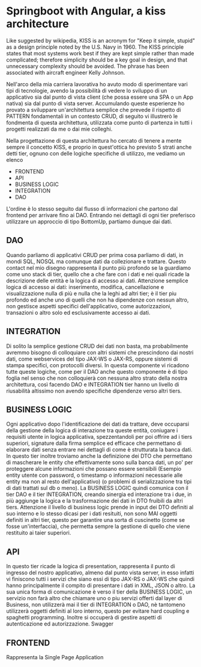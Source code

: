 Springboot with Angular, a kiss architecture
============================================

Like suggested by wikipedia, KISS is an acronym for "Keep it simple, stupid" as a design principle noted by the U.S. Navy in 1960. The KISS principle states that most systems work best if they are kept simple rather than made complicated; therefore simplicity should be a key goal in design, and that unnecessary complexity should be avoided. The phrase has been associated with aircraft engineer Kelly Johnson.

Nell'arco della mia carriera lavorativa ho avuto modo di sperimentare vari tipi di tecnologie, avendo la possibilità di vedere lo sviluppo di un applicativo sia dal punto di vista client (che possa essere una SPA o un App nativa) sia dal punto di vista server. Accumulando queste esperienze ho provato a sviluppare un'architettura semplice che prevede il rispetto di PATTERN fondamentali in un contesto CRUD, di seguito vi illustrerò le fondmenta di questa architettura, utilizzata come punto di partenza in tutti i progetti realizzati da me o dai mie colleghi.

Nella progettazione di questa architettura ho cercato di tenere a mente sempre il concetto KISS, e proprio in quest'ottica ho previsto 5 strati anche detti tier, ognuno con delle logiche specifiche di utilizzo, me vediamo un elenco

* FRONTEND
* API
* BUSINESS LOGIC
* INTEGRATION
* DAO

L'ordine è lo stesso seguito dal flusso di informazioni che partono dal frontend per arrivare fino ai DAO. Entrando nei dettagli di ogni tier preferisco utilizzare un approccio di tipo BottomUp, partiamo dunque dai dati.

## DAO

Quando parliamo di applicativi CRUD per prima cosa parliamo di dati, in mondi SQL, NOSQL ma comunque dati da collezionare e trattare. Questo contact nel mio disegno rappresenta il punto più profondo se la guardiamo come uno stack di tier, quello che a che fare con i dati e nei quali ricade la descrizione delle entità e la logica di accesso ai dati. Attenzione semplice logica di accesso ai dati: inserimento, modifica, cancellazione e visualizzazione nulla di più e nulla che la leghi ad altri tier; è il tier piu profondo ed anche uno di quelli che non ha dipendenze con nessun altro, non gestisce aspetti specifici dell'applicativo, come autorizzazioni, transazioni o altro solo ed esclusivamente accesso ai dati.

## INTEGRATION

Di solito la semplice gestione CRUD dei dati non basta, ma probabilmente avremmo bisogno di colloquiare con altri sistemi che prescindono dai nostri dati, come webservices del tipo JAX-WS o JAX-RS, oppure sistemi di stampa specifici, con protocolli diversi. In questa componente vi ricadono tutte queste logiche, come per il DAO anche questo componente è di tipo foglia nel senso che non colloquierà con nessuna altro strato della nostra architettura, così facendo DAO e INTEGRATION tier hanno un livello di riusabilità altissimo non avendo specifiche dipendenze verso altri tiers.

## BUSINESS LOGIC

Ogni applicativo dopo l'identificazione dei dati da trattare, deve occuparsi della gestione della logica di interazione tra queste entità, coniugare i requisiti utente in logica applicativa, spezzentandoli per poi offrire ad i tiers superiori, signature dalla firma semplice ed efficace che permettano di elaborare dati senza entrare nei dettagli di come è strutturata la banca dati. In questo tier inoltre troviamo anche la definizione dei DTO che permettano di mascherare le entity che effettivamente sono sulla banca dati, un po' per proteggere alcune informazioni che possano essere sensibili (Esempio entity utente con password, o timestamp o informazioni necessarie alle entity ma non al resto dell'applicativo) (o problemi di serializzazione tra tipi di dati trattati sul db o meno).
La BUSINESS LOGIC quindi comunica con il tier DAO e il tier INTEGRATION, creando sinergia ed interazione tra i due, in più aggiunge la logica e la trasformazione dei dati in DTO fruibili da altri tiers. Attenzione il livello di business logic prende in input dei DTO definiti al suo interno e lo stesso dicasi per i dati  resituiti, non sono MAI oggetti definiti in altri tier, questo per garantire una sorta di cuscinetto (come se fosse un'interfaccia), che permetta sempre la gestione di quello che viene restituito ai taier superiori.

## API

In questo tier ricade la logica di presentation, rappresenta il punto di ingresso del nostro applicativo, almeno dal punto vista server, in esso infatti vi finiscono tutti i servizi che siano essi di tipo JAX-RS o JAX-WS che quindi hanno principalmente il compito di presentare i dati in XML, JSON o altro. La sua unica forma di comunicazione è verso il tier della BUSINESS LOGIC, un servizio non farà altro che chiamare uno o piu servizi offerti dal layer di Business, non utilizzerà mai il tier di INTEGRATION o DAO, nè tantomeno utilizzerà oggetti definiti al loro interno, questo per evitare hard coupling e spaghetti programming. Inoltre si occuperà di gestire aspetti di autenticazione ed autorizzazione. Swagger

## FRONTEND

Rappresenta la Single Page Application